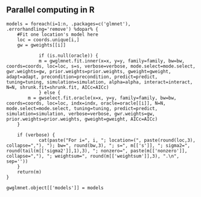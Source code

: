 ## Parallel computing in R




    models = foreach(i=1:n, .packages=c('glmnet'), .errorhandling='remove') %dopar% {
        #Fit one location's model here
        loc = coords.unique[i,]
        gw = gweights[[i]]
                
                if (is.null(oracle)) {
                m = gwglmnet.fit.inner(x=x, y=y, family=family, bw=bw, coords=coords, loc=loc, s=s, verbose=verbose, mode.select=mode.select, gwr.weights=gw, prior.weights=prior.weights, gweight=gweight, adapt=adapt, precondition=precondition, predict=predict, tuning=tuning, simulation=simulation, alpha=alpha, interact=interact, N=N, shrunk.fit=shrunk.fit, AICc=AICc)
                } else {
            m = gwselect.fit.oracle(x=x, y=y, family=family, bw=bw, coords=coords, loc=loc, indx=indx, oracle=oracle[[i]], N=N, mode.select=mode.select, tuning=tuning, predict=predict, simulation=simulation, verbose=verbose, gwr.weights=gw, prior.weights=prior.weights, gweight=gweight, AICc=AICc)
        }
        
        if (verbose) {
                cat(paste("For i=", i, "; location=(", paste(round(loc,3), collapse=","), "); bw=", round(bw,3), "; s=", m[['s']], "; sigma2=", round(tail(m[['sigma2']],1),3), "; nonzero=", paste(m[['nonzero']], collapse=","), "; weightsum=", round(m[['weightsum']],3), ".\n", sep=''))
        }
        return(m)
    }

    gwglmnet.object[['models']] = models